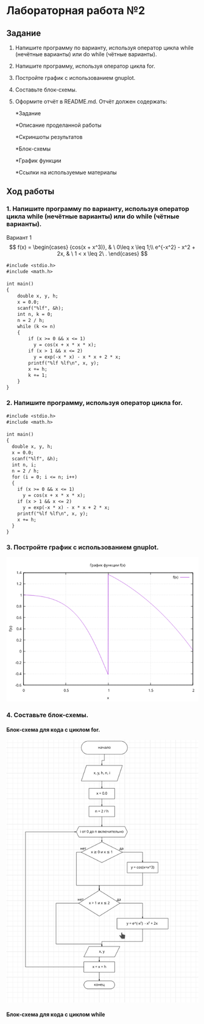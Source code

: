 # Лабораторная работа №2
## Задание
1. Напишите программу по варианту, используя оператор цикла while (нечётные варианты) или do while (чётные варианты).
2. Напишите программу, используя оператор цикла for.
3. Постройте график с использованием gnuplot.
4. Составьте блок-схемы.
5. Оформите отчёт в README.md. Отчёт должен содержать:

    *Задание

    *Описание проделанной работы

    *Скриншоты результатов

    *Блок-схемы

    *График функции

    *Ссылки на используемые материалы
## Ход работы

### 1. Напишите программу по варианту, используя оператор цикла while (нечётные варианты) или do while (чётные варианты).
Вариант 1
$$ f(x) = 
  \begin{cases}
    {cos(x + x^3)},    & \ 0\leq x \leq 1;\\
    e^{-x^2} - x^2 + 2x,    & \ 1 < x \leq 2\ .
  \end{cases}
$$
```
#include <stdio.h>
#include <math.h>

int main()
{
    double x, y, h;
    x = 0.0;
    scanf("%lf", &h);
    int n, k = 0;
    n = 2 / h;
    while (k <= n)
    {
        if (x >= 0 && x <= 1)
          y = cos(x + x * x * x);  
        if (x > 1 && x <= 2)
          y = exp(-x * x) - x * x + 2 * x;  
        printf("%lf %lf\n", x, y);
        x += h;
        k += 1;
    }
}

```
### 2. Напишите программу, используя оператор цикла for.

```
#include <stdio.h>
#include <math.h>

int main()
{
  double x, y, h;
  x = 0.0;
  scanf("%lf", &h);
  int n, i;
  n = 2 / h;
  for (i = 0; i <= n; i++)
  {
    if (x >= 0 && x <= 1)
      y = cos(x + x * x * x);  
    if (x > 1 && x <= 2)
      y = exp(-x * x) - x * x + 2 * x; 
    printf("%lf %lf\n", x, y);
    x += h; 
  }
}
```

### 3. Постройте график с использованием gnuplot.
![Скриншот](graph.png "скриншот")

### 4. Составьте блок-схемы.
#### Блок-схема для кода с циклом for.
![Скриншот](for.png "скриншот")
#### Блок-схема для кода с циклом while
